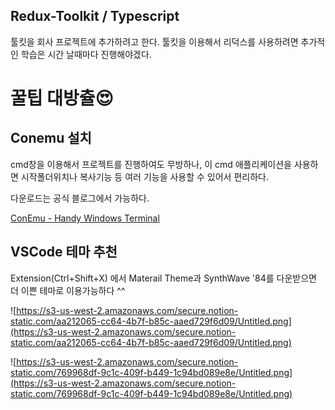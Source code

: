 ## Redux-Toolkit / Typescript

툴킷을 회사 프로젝트에 추가하려고 한다. 툴킷을 이용해서 리덕스를 사용하려면 추가적인 학습은 시간 날때마다 진행해야겠다.

# 꿀팁 대방츌😍

## Conemu 설치

cmd창을 이용해서 프로젝트를 진행하여도 무방하나, 이 cmd 애플리케이션을 사용하면 시작폴더위치나 복사기능 등 여러 기능을 사용할 수 있어서 편리하다.

다운로드는 공식 블로그에서 가능하다.

[ConEmu - Handy Windows Terminal](https://conemu.github.io/)

## VSCode 테마 추천

Extension(Ctrl+Shift+X) 에서 Materail Theme과 SynthWave '84를 다운받으면 더 이쁜 테마로 이용가능하다 ^^

![https://s3-us-west-2.amazonaws.com/secure.notion-static.com/aa212065-cc64-4b7f-b85c-aaed729f6d09/Untitled.png](https://s3-us-west-2.amazonaws.com/secure.notion-static.com/aa212065-cc64-4b7f-b85c-aaed729f6d09/Untitled.png)

![https://s3-us-west-2.amazonaws.com/secure.notion-static.com/769968df-9c1c-409f-b449-1c94bd089e8e/Untitled.png](https://s3-us-west-2.amazonaws.com/secure.notion-static.com/769968df-9c1c-409f-b449-1c94bd089e8e/Untitled.png)
